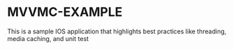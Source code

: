 # MVVMC-EXAMPLE
This is a sample IOS application that highlights best practices like threading, media caching, and unit test
